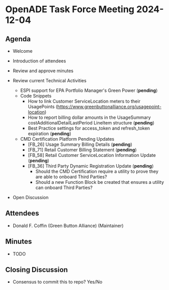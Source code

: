 # OpenADE Task Force Meeting 2024-12-04

## Agenda
* Welcome
* Introduction of attendees
* Review and approve minutes


* Review current Technical Activities
  * ESPI support for EPA Portfolio Manager's Green Power (**pending**)
  * Code Snippets
    * How to link Customer ServiceLocation meters to their UsagePoints (https://www.greenbuttonalliance.org/usagepoint-location)
    * How to report billing dollar amounts in the UsageSummary costAdditionalDetailLastPeriod LineItem structure
      (**pending**)
    * Best Practice settings for access_token and refresh_token expiration (**pending**)
  * CMD Certification Platform Pending Updates
    * [FB_26] Usage Summary Billing Details (**pending**)
    * [FB_71] Retail Customer Billing Statement (**pending**)
    * [FB_58] Retail Customer ServiceLocation Information Update (**pending**)
    * [FB_36] Third Party Dynamic Registration Update (**pending**)
      * Should the CMD Certification require a utility to prove they are able to onboard Third Parties?
      * Should a new Function Block be created that ensures a utility can onboard Third Parties?

* Open Discussion

## Attendees
* Donald F. Coffin (Green Button Alliance) (Maintainer)


## Minutes
* TODO

## Closing Discussion
* Consensus to commit this to repo? Yes/No
